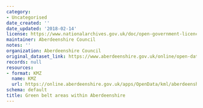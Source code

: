 ```yaml
---
category:
- Uncategorised
date_created: ''
date_updated: '2018-02-14'
license: https://www.nationalarchives.gov.uk/doc/open-government-licence/version/3/
maintainer: Aberdeenshire Council
notes: ''
organization: Aberdeenshire Council
original_dataset_link: https://www.aberdeenshire.gov.uk/online/open-data/
records: null
resources:
- format: KMZ
  name: KMZ
  url: https://online.aberdeenshire.gov.uk/apps/OpenData/kml/aberdeenshire_LDP17_greenbelt.kmz
schema: default
title: Green belt areas within Aberdeenshire
---
```

